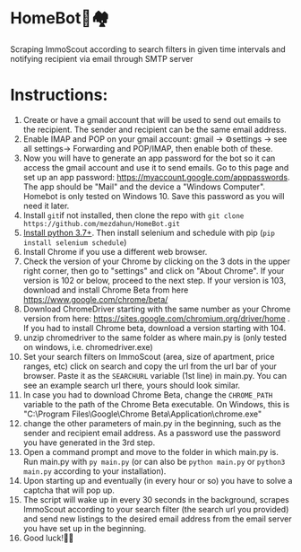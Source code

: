 # HomeBot🤖🏘️

Scraping ImmoScout according to search filters in given time intervals and notifying recipient via email through SMTP server

# Instructions:
 1.  Create or have a gmail account that will be used to send out emails to the recipient. The sender and recipient can be the same email address.
 2.  Enable IMAP and POP on your gmail account: gmail -> ⚙️settings -> see all settings-> Forwarding and POP/IMAP, then enable both of these.
 2.  Now you will have to generate an app password for the bot so it can access the gmail account and use it to send emails. Go to this page and set up an app password: https://myaccount.google.com/apppasswords. The app should be "Mail" and the device a "Windows Computer". Homebot is only tested on Windows 10. Save this password as you will need it later.
 3.  Install `git`if not installed, then clone the repo with `git clone https://github.com/mezdahun/HomeBot.git`
 4.  [Install python 3.7+](https://www.python.org/downloads/windows/). Then install selenium and schedule with pip (`pip install selenium schedule`)
 5.  Install Chrome if you use a different web browser. 
 6.  Check the version of your Chrome by clicking on the 3 dots in the upper right corner, then go to "settings" and click on "About Chrome". If your version is 102 or below, proceed to the next step. If your version is 103, download and install Chrome Beta from here https://www.google.com/chrome/beta/
 7.  Download ChromeDriver starting with the same number as your Chrome version from here: https://sites.google.com/chromium.org/driver/home . If you had to install Chrome beta, download a version starting with 104.
 8.  unzip chromedriver to the same folder as where main.py is (only tested on windows, i.e. chromedriver.exe)
 9.  Set your search filters on ImmoScout (area, size of apartment, price ranges, etc) click on search and copy the url from the url bar of your browser. Paste it as the `SEARCHURL` variable (1st line) in main.py. You can see an example search url there, yours should look similar.
 10.  In case you had to download Chrome Beta, change the `CHROME_PATH` variable to the path of the Chrome Beta executable. On Windows, this is "C:\Program Files\Google\Chrome Beta\Application\chrome.exe"
 11.  change the other parameters of main.py in the beginning, such as the sender and recipient email address. As a password use the password you have generated in the 3rd step.
 14.  Open a command prompt and move to the folder in which main.py is. Run main.py with `py main.py` (or can also be `python main.py` or `python3 main.py` according to your installation).
 15.  Upon starting up and eventually (in every hour or so) you have to solve a captcha that will pop up.
 16.  The script will wake up in every 30 seconds in the background, scrapes ImmoScout according to your search filter (the search url you provided) and send new listings to the desired email address from the email server you have set up in the beginning.
 17.  Good luck!🤞🍀

